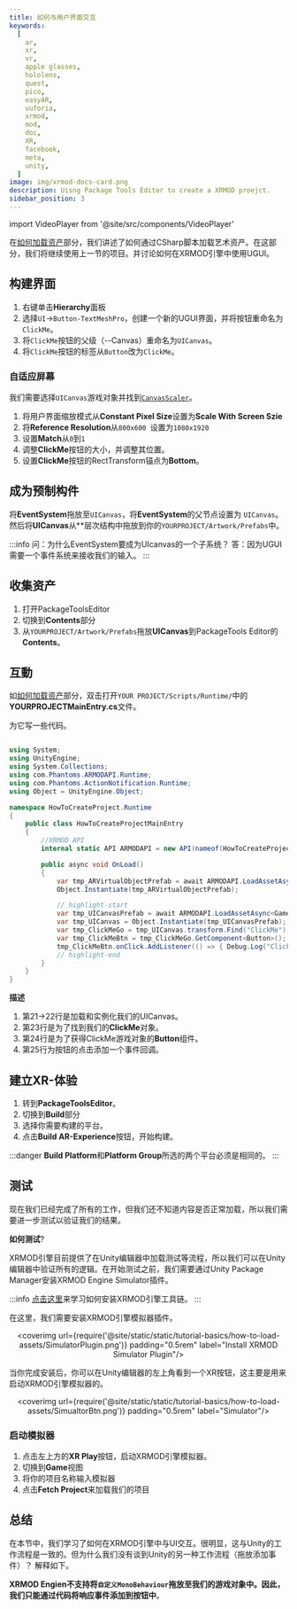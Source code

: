 ```yaml
---
title: 如何与用户界面交互
keywords:
  [
    ar,
    xr,
    vr,
    apple glasses,
    hololens,
    quest,
    pico,
    easyAR,
    vuforia,
    xrmod,
    mod,
    doc,
    XR,
    facebook,
    meta,
    unity,
  ]
image: img/xrmod-docs-card.png
description: Uisng Package Tools Editor to create a XRMOD proejct.
sidebar_position: 3
---
```


import VideoPlayer from '@site/src/components/VideoPlayer'

在[如何加载资产](../how-to-load-assets)部分，我们讲述了如何通过CSharp脚本加载艺术资产。在这部分，我们将继续使用上一节的项目。并讨论如何在XRMOD引擎中使用UGUI。

## 构建界面

1. 右键单击**Hierarchy**面板
2. 选择`UI`->`Button-TextMeshPro`，创建一个新的UGUI界面，并将按钮重命名为`ClickMe`。
3. 将`ClickMe`按钮的父级（--Canvas）重命名为`UICanvas`。
4. 将`ClickMe`按钮的标签从`Button`改为`ClickMe`。

### 自适应屏幕

我们需要选择`UICanvas`游戏对象并找到[`CanvasScaler`](https://docs.unity3d.com/Packages/com.unity.ugui@1.0/manual/script-CanvasScaler.html)。

1. 将用户界面缩放模式从**Constant Pixel Size**设置为**Scale With Screen Szie**
2. 将**Reference Resolution**从`800x600 `设置为`1080x1920`
3. 设置**Match**从`0`到`1`
4. 调整**ClickMe**按钮的大小，并调整其位置。
5. 设置**ClickMe**按钮的RectTransform锚点为**Bottom**。

<VideoPlayer src="/static/tutorial-basics/how-to-interact-with-ui/AdapterScreen.mp4" className="custom-video-showcase" />

## 成为预制构件

将**EventSystem**拖放至`UICanvas`，将**EventSystem**的父节点设置为 `UICanvas`。然后将**UICanvas**从**层次结构中拖放到你的`YOURPROJECT/Artwork/Prefabs`中。

:::info
问：为什么EventSystem要成为UIcanvas的一个子系统？ 
答：因为UGUI需要一个事件系统来接收我们的输入。
:::

<VideoPlayer src="/static/tutorial-basics/how-to-interact-with-ui/BecomeAPrefab.mp4" className="custom-video-showcase" />

## 收集资产

1. 打开PackageToolsEditor
2. 切换到**Contents**部分
3. 从`YOURPROJECT/Artwork/Prefabs`拖放**UICanvas**到PackageTools Editor的**Contents**。

<VideoPlayer src="/static/tutorial-basics/how-to-interact-with-ui/CollectionAssets.mp4" className="custom-video-showcase" />

## 互動

如[如何加载资产](../how-to-load-assets)部分，双击打开`YOUR PROJECT/Scripts/Runtime/`中的**YOURPROJECTMainEntry.cs**文件。

为它写一些代码。

```cs title="HowToCreateProjectMainEntry.cs" showLineNumbers

using System;
using UnityEngine;
using System.Collections;
using com.Phantoms.ARMODAPI.Runtime;
using com.Phantoms.ActionNotification.Runtime;
using Object = UnityEngine.Object;

namespace HowToCreateProject.Runtime
{
    public class HowToCreateProjectMainEntry
    {
        //XRMOD API
        internal static API ARMODAPI = new API(nameof(HowToCreateProject));

        public async void OnLoad()
        {
            var tmp_ARVirtualObjectPrefab = await ARMODAPI.LoadAssetAsync<GameObject>("VirtualObject");
            Object.Instantiate(tmp_ARVirtualObjectPrefab);

            // highlight-start
            var tmp_UICanvasPrefab = await ARMODAPI.LoadAssetAsync<GameObject>("UICanvas");
            var tmp_UICanvas = Object.Instantiate(tmp_UICanvasPrefab);
            var tmp_ClickMeGo = tmp_UICanvas.transform.Find("ClickMe");
            var tmp_ClickMeBtn = tmp_ClickMeGo.GetComponent<Button>();
            tmp_ClickMeBtn.onClick.AddListener(() => { Debug.Log("Clicked me!!!"); });
            // highlight-end
        }
    }
}
```
**描述** 

1. 第21->22行是加载和实例化我们的UICanvas。
2. 第23行是为了找到我们的**ClickMe**对象。
3. 第24行是为了获得ClickMe游戏对象的**Button**组件。
4. 第25行为按钮的点击添加一个事件回调。

## 建立XR-体验

1. 转到**PackageToolsEditor**。
2. 切换到**Build**部分
3. 选择你需要构建的平台。
4. 点击**Build AR-Experience**按钮，开始构建。

:::danger
**Build Platform**和**Platform Group**所选的两个平台必须是相同的。
:::

<VideoPlayer src="/static/tutorial-basics/how-to-load-assets/BuildXRExperience.mp4" className="custom-video-showcase" />


## 测试

现在我们已经完成了所有的工作，但我们还不知道内容是否正常加载，所以我们需要进一步测试以验证我们的结果。

**如何测试**?

XRMOD引擎目前提供了在Unity编辑器中加载测试等流程，所以我们可以在Unity编辑器中验证所有的逻辑。在开始测试之前，我们需要通过Unity Package Manager安装XRMOD Engine Simulator插件。

:::info
[点击这里](../prepare-for-developer/install-xrmod-dev-tools)来学习如何安装XRMOD引擎工具链。
:::

在这里，我们需要安装XRMOD引擎模拟器插件。

<center>

<coverimg  url={require('@site/static/static/tutorial-basics/how-to-load-assets/SimulatorPlugin.png')} padding="0.5rem" label="Install XRMOD Simulator Plugin"/>

</center>


当你完成安装后，你可以在Unity编辑器的左上角看到一个XR按钮，这主要是用来启动XRMOD引擎模拟器的。

<center>

<coverimg  url={require('@site/static/static/tutorial-basics/how-to-load-assets/SimualtorBtn.png')} padding="0.5rem" label="Simulator"/>

</center>

### 启动模拟器

1. 点击左上方的**XR Play**按钮，启动XRMOD引擎模拟器。
2. 切换到**Game**视图
3. 将你的项目名称输入模拟器
4. 点击**Fetch Project**来加载我们的项目

<VideoPlayer src="/static/tutorial-basics/how-to-interact-with-ui/Test.mp4" className="custom-video-showcase" />

## 总结

在本节中，我们学习了如何在XRMOD引擎中与UI交互。很明显，这与Unity的工作流程是一致的。但为什么我们没有谈到Unity的另一种工作流程（拖放添加事件）？ 解释如下。


**XRMOD Engien不支持将`自定义MonoBehaviour`拖放至我们的游戏对象中。因此，我们只能通过代码将响应事件添加到按钮中**。

<center>
<coverimg  url={require('@site/static/static/tutorial-basics/how-to-interact-with-ui/DonotDragToAddEvent.png')} width="25%" padding="0.5rem" label="Don't do this"/>
</center>
